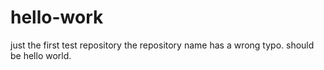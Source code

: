 # hello-work
just the first test repository
the repository name has a wrong typo. should be hello world.
